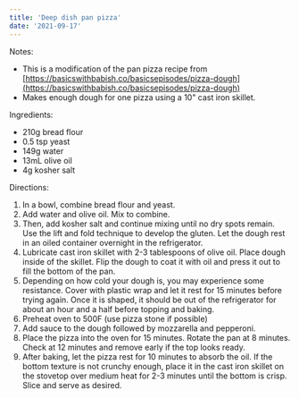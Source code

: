 ```yaml
---
title: 'Deep dish pan pizza'
date: '2021-09-17'
---
```


Notes:
- This is a modification of the pan pizza recipe from [https://basicswithbabish.co/basicsepisodes/pizza-dough](https://basicswithbabish.co/basicsepisodes/pizza-dough)
- Makes enough dough for one pizza using a 10" cast iron skillet.

Ingredients:
- 210g bread flour
- 0.5 tsp yeast
- 149g water
- 13mL olive oil
- 4g kosher salt

Directions:
1. In a bowl, combine bread flour and yeast.
2. Add water and olive oil. Mix to combine.
3. Then, add kosher salt and continue mixing until no dry spots remain. Use the lift and fold technique to develop the gluten. Let the dough rest in an oiled container overnight in the refrigerator.
4. Lubricate cast iron skillet with 2-3 tablespoons of olive oil. Place dough inside of the skillet. Flip the dough to coat it with oil and press it out to fill the bottom of the pan.
5. Depending on how cold your dough is, you may experience some resistance. Cover with plastic wrap and let it rest for 15 minutes before trying again. Once it is shaped, it should be out of the refrigerator for about an hour and a half before topping and baking.
6. Preheat oven to 500F (use pizza stone if possible)
7. Add sauce to the dough followed by mozzarella and pepperoni.
9. Place the pizza into the oven for 15 minutes. Rotate the pan at 8 minutes. Check at 12 minutes and remove early if the top looks ready. 
10. After baking, let the pizza rest for 10 minutes to absorb the oil. If the bottom texture is not crunchy enough, place it in the cast iron skillet on the stovetop over medium heat for 2-3 minutes until the bottom is crisp. Slice and serve as desired.

